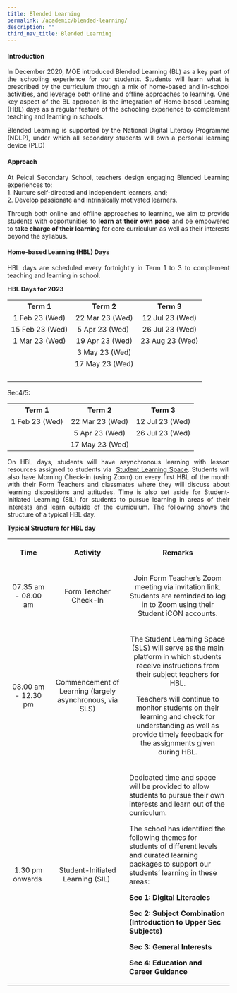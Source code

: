 ```yaml
---
title: Blended Learning
permalink: /academic/blended-learning/
description: ""
third_nav_title: Blended Learning
---
```

<h4><strong>Introduction</strong></h4>
<p><p align="justify">In December 2020, MOE introduced Blended Learning (BL) as a key part of the schooling experience for our students. Students will learn what is prescribed by the curriculum through a mix of home-based and in-school activities, and leverage both online and offline approaches to learning. One key aspect of the BL approach is the integration of Home-based Learning (HBL) days as a regular feature of the schooling experience to complement teaching and learning in schools.</p>
<p><p align="justify">Blended Learning is supported by the National Digital Literacy Programme (NDLP), under which all secondary students will own a personal learning device (PLD) </p>
<h4><strong>Approach</strong></h4>
<p><p align="justify">At Peicai Secondary School, teachers design engaging Blended Learning experiences to:<br />1. Nurture self-directed and independent learners, and;<br />2. Develop passionate and intrinsically motivated learners.</p>
<p><p align="justify">Through both online and offline approaches to learning, we aim to provide students with opportunities to  <strong>learn at their own pace</strong>&nbsp;and be empowered to&nbsp;<strong>take charge of their learning</strong>&nbsp;for core curriculum as well as their interests beyond the syllabus.&nbsp;</p>
<h4><strong>Home-based Learning (HBL) Days</strong></h4>
<p><p align="justify"> HBL days are scheduled every fortnightly in Term 1 to 3 to complement teaching and learning in school.</p>
<p><strong>HBL Days for 2023</strong></p>
</p>
<table style="margin-left: auto; margin-right: auto;">
<tbody>
<tr>
<th style="text-align: center;">Term 1</th>
<th style="text-align: center;">Term 2</th>
<th style="text-align: center;">Term 3</th>
</tr>
<tr>
<td style="text-align: center;">1 Feb 23 (Wed)</td>
<td style="text-align: center;">22 Mar 23 (Wed)</td>
<td style="text-align: center;">12 Jul 23 (Wed)</td>
</tr>
<tr>
<td style="text-align: center;">15 Feb 23 (Wed)</td>
<td style="text-align: center;">5 Apr 23 (Wed)&nbsp;</td>
<td style="text-align: center;">26 Jul 23 (Wed)
	</td>	
</tr>
<tr>
<td style="text-align: center;"> 1 Mar 23 (Wed)</td>
<td style="text-align: center;"> 19 Apr 23 (Wed)</td>	
<td style="text-align: center;">23 Aug 23 (Wed)
	</td>
	<tr>
<td style="text-align: center;"> </td>
<td style="text-align: center;"> 3 May 23 (Wed) </td>	
<td style="text-align: center;"></td>
	<tr>
<td style="text-align: center;"> </td>
<td style="text-align: center;"> 17 May 23 (Wed)</td>	
<td style="text-align: center;"></td>	
</tr>
<tr>
<td style="text-align: center;">&nbsp;</td>
<td style="text-align: center;">&nbsp;</td>
</td>
</tr>
</tbody>
</table>
Sec4/5:
<table style="margin-left: auto; margin-right: auto;">
<tbody>
<tr>
<th style="text-align: center;">Term 1</th>
<th style="text-align: center;">Term 2</th>
<th style="text-align: center;">Term 3</th>
</tr>
<tr>
<td style="text-align: center;">1 Feb 23 (Wed)</td>
<td style="text-align: center;">22 Mar 23 (Wed)</td>
<td style="text-align: center;">12 Jul 23 (Wed)</td>
	<tr>
<td style="text-align: center;"></td>
<td style="text-align: center;">5 Apr 23 (Wed) </td>
<td style="text-align: center;">26 Jul 23 (Wed)</td>
		<tr>
<td style="text-align: center;"></td>
<td style="text-align: center;">17 May 23 (Wed) </td>
<td style="text-align: center;"></td>
</tr>
</tbody>
</table>

<p><p align="justify">On HBL days, students will have asynchronous learning with lesson resources assigned to students via &nbsp;<a href="https://vle.learning.moe.edu.sg/login/" target="_blank" rel="noopener">Student Learning Space</a>.&nbsp;Students will also have Morning Check-in (using Zoom) on every first HBL of the month with their Form Teachers and classmates where they will discuss about learning dispositions and attitudes. Time is also set aside for Student-Initiated Learning (SIL) for students to pursue learning in areas of their interests and learn outside of the curriculum. The following shows the structure of a typical HBL day.</p>
<p><strong>Typical Structure for HBL day</strong></p>
<table>
<tbody>
<tr>
<th style="text-align: center;">
<p>Time</p>
</th>
<th style="text-align: center;">
<p>Activity</p>
</th>
<th style="text-align: center;">
<p>Remarks</p>
</th>
</tr>
<tr>
<td style="text-align: center;">
<p>07.35 am - 08.00 am</p>
</td>
<td style="text-align: center;">
<p>Form Teacher Check-In</p>
</td>
<td style="text-align: center;">
<p>Join Form Teacher&rsquo;s Zoom meeting via invitation link. Students are reminded to log in to Zoom using their Student iCON accounts.</p>
</td>
</tr>
<tr>
<td style="text-align: center;">
<p>08.00 am - 12.30 pm</p>
</td>
<td style="text-align: center;">
<p>Commencement of Learning (largely asynchronous, via SLS)</p>
</td>
<td style="text-align: center;">
<p>The Student Learning Space (SLS) will serve as the main platform in which students receive instructions from their subject teachers for HBL.</p>
<p>Teachers will continue to monitor students on their learning and check for understanding as well as provide timely feedback for the assignments given during HBL.</p>
</td>
</tr>
<tr>
<td style="text-align: center;">
<p>1.30 pm onwards&nbsp;</p>
</td>
<td style="text-align: center;">
<p>Student-Initiated Learning (SIL)&nbsp;</p>
</td>
<td>
<p>Dedicated time and space will be provided to allow students to pursue their own interests and learn out of the curriculum.</p>
The school has identified the following themes for students of different levels and curated learning packages to support our students&rsquo; learning in these areas:
<p><strong>Sec 1: Digital Literacies</strong></p>
<p><strong>Sec 2: Subject Combination (Introduction to Upper Sec Subjects)</strong></p>
<p><strong>Sec 3: General Interests</strong></p>
<p><strong>Sec 4: Education and Career Guidance&nbsp;</strong></p>
</td>
</tr>
</tbody>
</table>